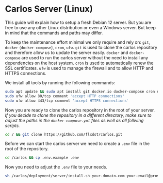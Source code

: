 # Carlos Server (Linux)

This guide will explain how to setup a fresh Debian 12 server.
But you are free to use any other Linux distribution or even a Windows server.
But keep in mind that the commands and paths may differ.

To keep the maintenance effort minimal we only require and rely on: `git`, `docker` (`docker-compose`), `cron`, `ufw`.
`git` is used to clone the carlos repository and therefore allow us to update the server easily.
`docker` and `docker-compose` are used to run the carlos server without the need to install any dependencies on the host system.
`cron` is used to automatically renew the SSL certificates.
`ufw` is used to manage the firewall and to allow HTTP and HTTPS connections.

We install all tools by running the following commands:
 
```bash
sudo apt update && sudo apt install git docker.io docker-compose cron ufw
sudo ufw allow 80/tcp comment 'accept HTTP connections'
sudo ufw allow 443/tcp comment 'accept HTTPS connections'
```

Now you are ready to clone the carlos repository in the root of your server.
_If you decide to clone the repository in a different directory, make sure to adjust the paths in the `docker-compose.yml` files as well as all follwing scripts._

```bash
cd / && git clone https://github.com/flxdot/carlos.git
```

Before we can start the carlos server we need to create a `.env` file in the root of the repository.

```bash
cd /carlos && cp .env.example .env
```

Now you need to adjust the `.env` file to your needs.

```bash
sh /carlos/deployment/server/install.sh your-domain.com your-email@provider.com
```
